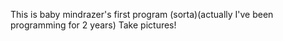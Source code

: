 This is baby mindrazer's first program (sorta)(actually I've been programming for 2 years)
Take pictures!